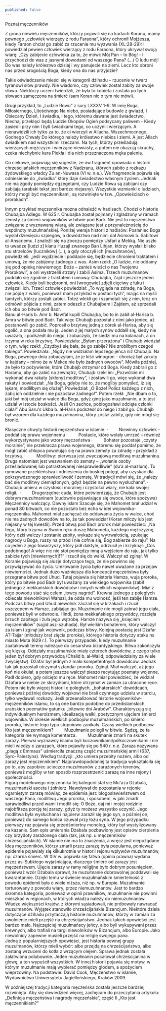 ```yaml
---
published: false
---
```

Poznaj męczenników 

Z grona niewielu męczenników, którzy pojawili się na kartach Koranu, mamy pewnego „człowiek wierzący z rodu Faraona”, który ochronił Mojżesza, kiedy Faraon chciał go zabić za rzucenie mu wyzwania (XL:28-29): I powiedział pewien człowiek wierzący z rodu Faraona, który ukrywał swoją wiarę: „Czy zabijecie człowieka za to, że mówi: Mój Pan – to Bóg! - i przychodzi do was z jasnymi dowodami od waszego Pana? (…) O ludu mój! Do was należy królestwo dzisiaj i wy panujecie na ziemi. Lecz kto obroni nas przed srogością Boga, kiedy ona do nas przyjdzie?

Takie oświadczenie mieści się w kategorii dżihadu – rzucenie w twarz tyranowi słów prawdy. Nie wiadomo, czy człowiek został zabity za swoje słowa. Niektórzy uczeni twierdzili, że była to kobieta i została po tych słowach zamęczona na śmierć (sam Koran nic o tym nie mówi).

Drugi przykład, to „Ludzie Rowu” z sury LXXXV 1-9: 
W imię Boga, Miłosiernego, Litościwego
Na niebo, posiadające budowle z gwiazd,
I Obiecany Dzień,
I świadka, i tego, któremu dawane jest świadectwo,
Niechaj przeklęci będą Ludzie Okopów
Ogień podsycany paliwem -
Kiedy zasiedli przy nim
I byli świadkami tego, co uczynili wierzącym.
A nienawidzili ich tylko za to,
że ci wierzyli w Allacha, Wszechmocnego, Godnego Chwały
Do którego należy królestwo niebios i ziemi.
A jest Allach świadkiem nad wszystkimi rzeczami.
Na tych, którzy prześladują wierzących mężczyzn i wierzące niewiasty,
a potem nie okazują skruchy, czeka niechybnie kara Piekła
i dla nich przeznaczona męka palenia.

Co ciekawe, pojawiają się sugestie, że ów fragment opowiada o historii chrześcijańskich męczenników z Nadżranu, których zabito z rozkazu żydowskiego władcy Zu an-Nuwasa (VI w. n.e.).
We fragmencie pojawia się odniesienie do „świadka” który daje świadectwo własnym życiem. Jednak nie ma zgody pomiędzy egzegetami, czy Ludzie Rowu są zabijani czy zabijają (arabski tekst jest bardzo niejasny).
Wszystkie wzmianki o ludziach, którzy mogli być męczennikami, są rozwinięte w tzw. „Opowieściach o prorokach”.

Innym przykład męczennika można odnaleźć w hadisach. Chodzi o historie Chubajba Adiego. W 625 r. Chubajba został pojmany i zgładzony w ramach zemsty za śmierć wojowników w bitwie pod Badr. Nie jest to męczeństwo związane z wyznawaną wiarą, ale związane jest z przynależnością do wspólnoty muzułmańskiej.
Poniżej wersja historii z hadisów:
Posłaniec Boga wysłał dziesięciu szpiegów, a dowództwo nad nimi dał Asimowi b. Sabitowi al-Ansariemu. I znaleźli się na zboczu pomiędzy Usfari a Mekką. Nie uszło to uwadze [ludzi z] klanu Huzajl zwanego Ban Lihjan, którzy wysłali blisko stu strzelców [łuczników] (…), a gdy otoczyli ich [muzułmanów], powiedzieli: „jeśli wyjdziecie i poddacie się, będziecie chronieni traktatem i umową, że nie zabijemy żadnego z was. Asim rzekł: „O ludzie, nie oddamy się pod opiekę niewiernego: Boże – zanieś wieści o nas Twojemu Prorokowi”, a oni wystrzelili strzały i zabili Asima.
Trzech muzułmanów poddało się zgodnie z traktatem i umową: Chubajba, Zajd i jeszcze jeden człowiek. Kiedy byli bezbronni, oni [wrogowie] zdjęli cięciwy z łuku i związali ich. Trzeci człowiek powiedział: „To wygląda na zdradę, na Boga, nie pójdę z wami, ponieważ mam przykład w postaci tych”, mając na myśli tamtych, którzy zostali zabici. Toteż wlekli go i szamotali się z nim, lecz on odmówił pójścia z nimi, zatem odeszli z Chubajbem i Zajdem, aż sprzedali ich obu po bitwie pod Badr.  
Banu al-Haris b. Amr b. Nawfal kupili Chubajba, bo to in zabił al-Harisa b. Amra w bitwie pod Badr. Tak więc Chubajb pozostał z nimi jako jeniec, aż postanowili go zabić. Poprosił o brzytwę jedną z córek al-Harisa, aby się ogolić, a ona podała mu ją. Jeden z jej małych synów oddalił się, kiedy nie uważała, i podszedł do niego, i zobaczyła, że siedzi mu na kolanach, a on trzyma w reku brzytwę. Powiedziała: „Byłam przerażona” i Chubajb wiedział o tym, więc rzekł: „Czyżbyś się bała, że go zabije? Nie zrobiłbym czegoś takiego”. Powiedziała: „Nigdy nie widziałam lepszego jeńca niż Chubajb. Na Boga, pewnego dnia zobaczyłam, że je kiść winogron – chociaż był zakuty w kajdany – mimo że w Mekce nie było żadnych owoców”. Mówiła później, że było to pożywienie, które Chubajb otrzymał od Boga.
Kiedy zabrali go z Haramu, aby go zabić na zewnątrz, Chubajb rzekł im: „Pozwólcie mi wykonać dwa rakaty [skłony] modlitwy”, i zostawili go, więc wykonał dwa rakaty i powiedział: „Na Boga, gdyby nie to, że mogliby pomyśleć, iż się lękam, modliłbym się dłużej”. Powiedział: „O Boże! Policz każdego z nich, zabij ich oddzielnie i nie pozostaw żadnego!”. Potem rzekł: „Nie dbam o to, jaki był mój udział w walce dla Boga, gdyż ginę jako muzułmanin, a to jest udział w istocie boskości. Jeśli On zechce, pobłogosławi odcięte członki ciała!”
Abu Saru's Ukba b. al-Haris podszedł do niego i zabił go. Chubajb był wzorem dla każdego muzułmanina, który został zabity, gdy nie mógł się bronić.

Klasyczne chwyty historii męczeństwa w islamie:
·         Niewinny człowiek – poddał się prawu wojennemu 
·         Postacie, które wolały umrzeć – również wykorzystywane jako wzory męczeństwa
·         Bohater pozostaje „czysty moralnie”, nie przekracza prawa wojennego, któremu się poddał pomimo, że mógł zabić chłopca powołując się na prawo zemsty za zdradę – przykład z brzytwą.
·         Modlitwy: pierwsza jest zwyczajową modlitwą muzułmanina. Druga natomiast jest wezwaniem do zemsty – „wołanie osoby prześladowanej lub potraktowanej niesprawiedliwie” (du’a al-mazlum). To rymowane przekleństwa i odniesienia do boskiej potęgi, aby uzyskać dla pokrzywdzonego sprawiedliwość i zemstę. W tradycji mówi się, że „należy bać się modlitwy ciemiężonych, gdyż będzie na pewno wysłuchana”.
·         Chubajb umiera w czystości moralnej i czystości wiary, nie kala swojej religii. 
·         Drugorzędne: cuda, które potwierdzają, że Chubajb jest dobrym muzułmaninem (cudownie pojawiające się owoce, które spożywa)
Męczennicy walczący. Dawny islam
Szacuje się, że Mahomet brał udział w ponad 80 bitwach, co nie pozostało bez echa w idei wojownika-męczennika. Mahomet miał zachęcać do oddawania życia w walce, choć nie ma żadnych dowodów na to, że tak powiedział (Koran milczy lub jest niejasny w tej kwestii). Przed bitwą pod Badr prorok miał powiedzieć: „Na tego, który trzyma w Swoim ręku duszę Mahometa, każdego mężczyznę, który dziś walczy i zostanie zabity, wykaże się wytrwałością, szukając nagrody u Boga, ruszy na przód i nie cofnie się, Bóg zabierze do raju”. Na co jeden z jego towarzyszy, który jadł daktyle, odrzucił je i krzyknął: „Coś podobnego! A więc nic nie stoi pomiędzy mną a wejściem do raju, jak tylko zabicie tych [niewiernych]!?” i rzucił się do walki. Walczył aż zginął. W Koranie pojawiają się aluzje dotyczące tego, że nie powinno się przywiązywać do życia. Umiłowanie życia było nawet uważane za przejaw niewierności.
Jednak dużo ważniejsza dla koncepcji męczeństwa były przegrana bitwa pod Uhud. Tutaj pojawia się historia Hamza, wuja proroka, który po bitwie pod Badr był uważany za wielkiego wojownika (zabił jednego z mekkańskich dowódców i innych wielkich wojowników). Miał z tego powodu stać się celem „łowcy nagród”. Krewna jednego z poległych obiecała niewolnikowi Wahszi, że odda mu wolność, jeśli ten zabije Hamze. Podczas bitwy pod Uhud niewolnik zaczaił się w krzakach i rzucił oszczepem w Hamze, zabijając go. Muzułmanie nie mogli zabrać jego ciała, ponieważ byli w odwrocie. Hindi, żona mekkańskiego przywódcy, rozcięła brzuch zabitego i żuła jego wątrobę. Hamze nazywa się „księciem męczenników” (sajjid asz-szuhada). Był wielkim bohaterem, który walczył za islam i zginął jak wojownik, podczas bitwy.
Kolejną postacią jest Dżafar AT-Tajjar (młodszy brat zięcia proroka), którego historia dotyczy ataku na miasto Muta (629 r.). To pierwszy przypadek, kiedy muzułmanie zaatakowali tereny należące do cesarstwa bizantyjskiego. Bitwa zakończyła się klęską. Oddziały muzułmańskie miały czterech dowódców, z czego tylko jeden był dobrym przywódcą (Chalid b. al-Walid, odpowiedzialny za wiele zwycięstw). Dżafar był jednym z mało kompetentnych dowódców. Jednak tak jak pozostali otrzymał sztandar proroka. Zginął. Miał walczyć, aż jego koń nie okulał, a potem jeszcze walczył pieszo recytując poematy wojenne. Padł dopiero, gdy odcięto mu ręce. Mahomet miał powiedzieć, że widział Dżafara w niebie ze skrzydłami, które otrzymał w zamian za utracone ręce.
Potem nie było więcej historii o poległych, „bohaterskich” dowódcach, ponieważ później dowódcy wojskowi nie brali czynnego udziału w starciu, tylko wydawali rozkazy.
Jeśli przeanalizować historie wojowników-męczenników islamu, to są one bardzo podobne do przedislamskich, arabskich poematów gatunku „bitewne dni Arabów”. Charakteryzują się indywidualnym heroizmem, idealizacją walki, poetycznym ujęciem śmierci wojownika. W okresie wielkich podbojów muzułmańskich, po śmierci proroka, historie tego typu stopniowo zanikały.
Czasy wielkich podbojów. Kto jest męczennikiem?
        Muzułmanie polegli w bitwie. Sądzę, że ta kategoria nie wymaga komentarza.
        Muzułmanie zmarli na skutek zarazy. Pierwsi wyznawcy islamu byli koczownikami/półkoczownikami i nie mieli wiedzy o zarazach, które pojawiły się po 540 r. n.e. Zaraza nazywana „plagą z Emmaus” uśmierciła znaczną część muzułmańskiej armii (637, Syro-Palestyna). Według tradycji: „kto umiera przebity nożem, albo od zarazy jest męczennikiem”. Najprawdopodobniej ta tradycja wykształciła się po to, aby zapobiec ucieczce muzułmanów z zarażonych terenów, ponieważ mogliby w ten sposób rozprzestrzenić zarazę na inne rejony i społeczności.  
Figurą modelowego męczennika tej kategorii stał się Mu'aza Dżabala, muzułmański asceta i żołnierz. Nawoływał do pozostania w rejonie ogarniętym zarazę mówiąc, że epidemia jest: błogosławieństwem od waszego Pana, modlitwą Jego proroka, i sposobem, w jaki zmarli sprawiedliwi przed wami i modlił się: O Boże, daj mi i mojej rodzinie najobfitszą porcję tej zarazy, gdyż ty możesz wszystko uczynić. Jego modlitwa była wysłuchana i najpierw zaraził się jego syn, a później on, ponieważ do samego końca czuwał przy łożu syna. W jego przypadku pierwszy raz pojawia się przedśmiertny monolog, który był wystylizowany na kazanie. Sam opis umierania Dżabala pozbawiony jest opisów cierpienia czy brzydoty zarażonego ciała (tak, jak np. u męczenników chrześcijańskich). W islamie nie ma to znaczenia, a wręcz jest niepożądane.
Idea męczenników, którzy zmarli przez zarazę była popularna, ponieważ epidemie pojawiały się kilkukrotnie w historii rejonu wpływów muzułmanów, np. czarna śmierć. W XIV w. pojawiła się fatwa (opinia prawna) wydana przez as-Subkiego wyjaśniająca, dlaczego śmierć od zarazy jest męczeństwem. Ujęcie zarazy w ramy religijne było dobrym posunięciem, ponieważ wzór Dżabala sprawił, że muzułmanie dobrowolnej poddawali się kwarantannie. Dzięki temu w świecie muzułmańskim śmiertelność z powodu epidemii była o wiele niższa, niż np. w Europie.
Muzułmanie torturowany z powodu wiary, przez niemuzułmanów.
Jest to bardzo skromna kategoria, ponieważ w opinii prawników, muzułmanie nie powinni mieszkać w regionach, w których władza należy do niemuzułmanów. Władze większości krajów, z którymi sąsiadowali, nie próbowały nawracać muzułmanów. Wyjątek stanowiło chrześcijańskie Bizancjum. Niektóre dzieła dotyczące dżihadu przytaczają historie muzułmanów, którzy w zamian za uwolnienie mieli przejść na chrześcijaństwo. Jednak takich opowieści jest bardzo mało. Najczęściej muzułmańscy jeńcy, albo byli wykupywani przez krewnych, albo trafiali na targi niewolników w Bizancjum, albo Europie. Jako niewolnicy zapewne musieli przejść na religię swojego pana.  
Jedną z popularniejszych opowieści, jest historia pewnej grupy muzułmanów, którzy mieli wybór: albo przejdą na chrześcijaństwo, albo zostaną wrzuceni do kotła z wrzącym olejem. Sprawa jednak została załatwiona polubownie. Jeden muzułmanin pocałował chrześcijanina w głowę, a ten wypuścił wszystkich. W innej historii pojawia się motyw, w którym muzułmanie mają wybierać pomiędzy głodem, a spożyciem wieprzowiny.
Na podstawie:
David Cook, Męczeństwo w islamie, Wydawnictwo Uniwersytetu Jagiellońskiego, Kraków 2009.

   W późniejszej tradycji kategoria męczeńska została jeszcze bardziej rozwinięta. Aby się dowiedzieć więcej, zachęcam do przeczytania artykułu: „Definicja męczeństwa i nagrody męczeńskie”, część II „Kto jest męczennikiem?”
